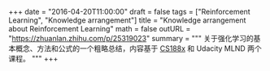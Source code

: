 +++
date = "2016-04-20T11:00:00"
draft = false
tags = ["Reinforcement Learning", "Knowledge arrangement"]
title = "Knowledge arrangement about Reinforcement Learning"
math = false
outURL = "https://zhuanlan.zhihu.com/p/25319023"
summary = """
关于强化学习的基本概念、方法和公式的一个粗略总结，内容基于 [CS188x](http://ai.berkeley.edu/home.html) 和 Udacity MLND 两个课程。
"""
+++
